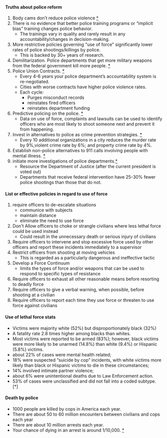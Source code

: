 #### Truths about police reform
1. Body cams don’t reduce police violence [*](https://www.pnas.org/content/116/21/10329.short?rss=1)
2. There is no evidence that better police training programs or “implicit bias” training changes police behavior. 
    * The trainings vary in quality and rarely result in any accountability/changes in decision-making. 
3. More restrictive policies governing "use of force" significantly lower rates of police shootings/killings by police. 
   * This is backed by 30+ years of research. 
4. Demilitarization. Police departments that get more military weapons from the federal government kill more people. [*](https://journals.sagepub.com/doi/full/10.1177/2053168017712885?fbclid=IwAR0eny_l7gSJnpGK3AnPSERTbVK_jg9KjTe9Cwi4Mj-XRKEwRiB05TTrmWQ)
5. Police Union Contracts. [*](https://www.checkthepolice.org/?fbclid=IwAR3O-iRdHr7Zh82I2EGrOUxtp9w9hqsd9oncxE0Yaone2gzWsFCkPlyCYNg)
   * Every 4-6 years your police department’s accountability system is re-negotiated. 
   * Cities with worse contracts have higher police violence rates. 
   * Each cycle:
     * Purges misconduct records
     * reinstates fired officers
     * reinstates department funding 
6. Predictive policing on the police. [*](https://www.chicagotribune.com/news/criminal-justice/ct-predicting-bad-police-behavior-20190801-xumudeezmjalbbpmqwyvh26tdi-story.html?fbclid=IwAR2q5D5iIqQMONrMP8cbpnQ71FoxVCFRRQvyoHH14yMgvLA1Pb2R1Vtroh8)
   * Data on use of force, complaints and lawsuits can be used to identify officers who are most likely to shoot someone next and prevent it from happening.
7. Invest in alternatives to police as crime prevention strategies. [*](https://journals.sagepub.com/d…/abs/10.1177/0003122417736289)
   * Every 10 additional organizations in a city reduces the murder rate by 9%,violent crime rate by 6%; and property crime rate by 4%.
8. Establish non-police alternatives to 911 calls involving people with mental illness. [*](https://www.wsj.com/…/when-mental-health-experts-not-police…)
9.  initiate more investigations of police departments.[*](https://www.vice.com/…/jeff-sessions-is-walking-away-from-t…)
    * Resource the Department of Justice (after the current president is voted out) 
    * Departments that receive federal intervention have 25-30% fewer police shootings than those that do not. 
    
#### List or effective policies in regard to use of force
1. require officers to de-escalate situations
   * communice with subjects
   * maintain distance
   * eliminate the need to use force
2. Don't Allow officers to choke or strangle civilians where less lethal force could be used instead
    * Could result in the unnecessary death or serious injury of civilians
3. Require officers to intervene and stop excessive force used by other officers and report these incidents immediately to a supervisor 
4. Restrict officers from shooting at moving vehicles
    * This is regarded as a particularly dangerous and ineffective tactic
5. Develop a Force Continuum
    * limits the types of force and/or weapons that can be used to respond to specific types of resistance 
6. Require officers to exhaust all other reasonable means before resorting to deadly force
7. Require officers to give a verbal warning, when possible, before shooting at a civilian
8. Require officers to report each time they use force or threaten to use force against civilians

#### Use of lethal force stats
* Victims were majority white (52%) but disproportionately black (32%) 
* A fatality rate 2.8 times higher among blacks than whites.
* Most victims were reported to be armed (83%); however, black victims were more likely to be unarmed (14.8%) than white (9.4%) or Hispanic (5.8%) victims.
* about 22% of cases were mental health related; 
* 18% were suspected “suicide by cop” incidents, with white victims more likely than black or Hispanic victims to die in these circumstances; 
* 14% involved intimate partner violence; 
* about 6% were unintentional deaths due to Law Enforcement action. 
* 53% of cases were unclassified and did not fall into a coded subtype. [*]

#### Death by police
* 1000 people are killed by cops in America each year. 
* There are about 50 to 60 million encounters between civilians and cops each year
* There are about 10 million arrests each year. 
* Your chance of dying in an arrest is around 1/10,000. [*](https://samharris.org/can-pull-back-brink/)
